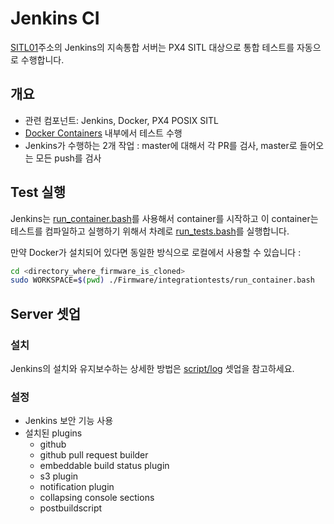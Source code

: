 # Jenkins CI

[SITL01](http://sitl01.dronetest.io/)주소의 Jenkins의 지속통합 서버는 PX4 SITL 대상으로 통합 테스트를 자동으로 수행합니다.

## 개요

  * 관련 컴포넌트: Jenkins, Docker, PX4 POSIX SITL
  * [Docker Containers](../test_and_ci/docker.md) 내부에서 테스트 수행
  * Jenkins가 수행하는 2개 작업 : master에 대해서 각 PR를 검사, master로 들어오는 모든 push를 검사

## Test 실행

Jenkins는 [run_container.bash](https://github.com/PX4/Firmware/blob/master/integrationtests/run_container.bash)를 사용해서 container를 시작하고 이 container는 테스트를 컴파일하고 실행하기 위해서 차례로 [run_tests.bash](https://github.com/PX4/Firmware/blob/master/integrationtests/run_tests.bash)를 실행합니다.

만약 Docker가 설치되어 있다면 동일한 방식으로 로컬에서 사용할 수 있습니다 :

```sh
cd <directory_where_firmware_is_cloned>
sudo WORKSPACE=$(pwd) ./Firmware/integrationtests/run_container.bash
```

## Server 셋업

### 설치

Jenkins의 설치와 유지보수하는 상세한 방법은 [script/log](https://github.com/PX4/containers/tree/master/scripts/jenkins) 셋업을 참고하세요.

### 설정

  * Jenkins 보안 기능 사용
  * 설치된 plugins
    * github
    * github pull request builder
    * embeddable build status plugin
    * s3 plugin
    * notification plugin
    * collapsing console sections
    * postbuildscript
